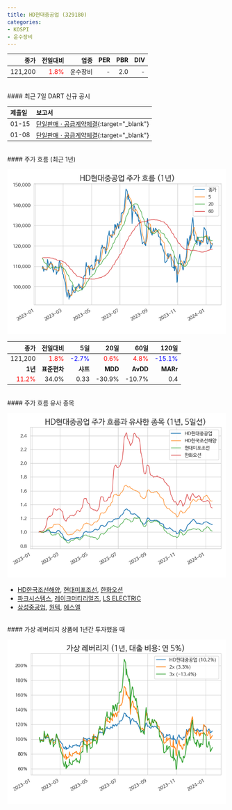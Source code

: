 ```yaml
---
title: HD현대중공업 (329180)
categories:
- KOSPI
- 운수장비
---
```


|**종가**|**전일대비**|**업종**|**PER**|**PBR**|**DIV**|
|-------:|-----------:|-------:|------:|------:|------:|
|121,200|<span style="color: red">1.8%</span>|운수장비|-|2.0|-|

<!-- more -->

<br>
#### 최근 7일 DART 신규 공시<a id="dart"></a>


|**제출일**|**보고서**|
|:-----|:-------|
|01-15|[단일판매ㆍ공급계약체결](https://dart.fss.or.kr/dsaf001/main.do?rcpNo=20240115800366){:target="_blank"}|
|01-08|[단일판매ㆍ공급계약체결](https://dart.fss.or.kr/dsaf001/main.do?rcpNo=20240108800301){:target="_blank"}|

<br>
#### 주가 흐름 (최근 1년)<a id="price"></a>

![329180](/assets/images/stock/329180.png)

|**종가**|**전일대비**|**5일**|**20일**|**60일**|**120일**|
|---:|-------:|--:|---:|---:|----:|
|121,200|<span style="color: red">1.8%</span>|<span style="color: blue">-2.7%</span>|<span style="color: red">0.6%</span>|<span style="color: red">4.8%</span>|<span style="color: blue">-15.1%</span>|
|**1년**|**표준편차**|**샤프**|**MDD**|**AvDD**|**MARr**|
|<span style="color: red">11.2%</span>|34.0%|0.33|-30.9%|-10.7%|0.4|

<br>
#### 주가 흐름 유사 종목<a id="corr"></a>

![329180](/assets/images/stock/329180_corr.png)

- [HD한국조선해양](/009540/), [현대미포조선](/010620/), [한화오션](/042660/)
- [파크시스템스](/140860/), [레이크머티리얼즈](/281740/), [LS ELECTRIC](/010120/)
- [삼성중공업](/010140/), [원텍](/336570/), [에스엘](/005850/)

<br>
#### 가상 레버리지 상품에 1년간 투자했을 때<a id="2x"></a>

![329180](/assets/images/stock/329180_2x.png)

[^corr]: 상관계수를 이용하여 분석하였습니다.